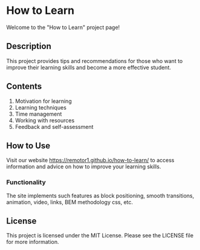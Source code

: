 # How to Learn

Welcome to the "How to Learn" project page!

## Description

This project provides tips and recommendations for those who want to improve their learning skills and become a more effective student.

## Contents

1. Motivation for learning
2. Learning techniques
3. Time management
4. Working with resources
5. Feedback and self-assessment

## How to Use

Visit our website https://remotor1.github.io/how-to-learn/ to access information and advice on how to improve your learning skills.

### Functionality

The site implements such features as block positioning, smooth transitions, animation, video, links, BEM methodology css, etc.

## License

This project is licensed under the MIT License. Please see the LICENSE file for more information.
